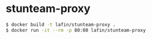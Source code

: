 # stunteam-proxy

```bash
$ docker build -t lafin/stunteam-proxy .
$ docker run -it --rm -p 80:80 lafin/stunteam-proxy
```